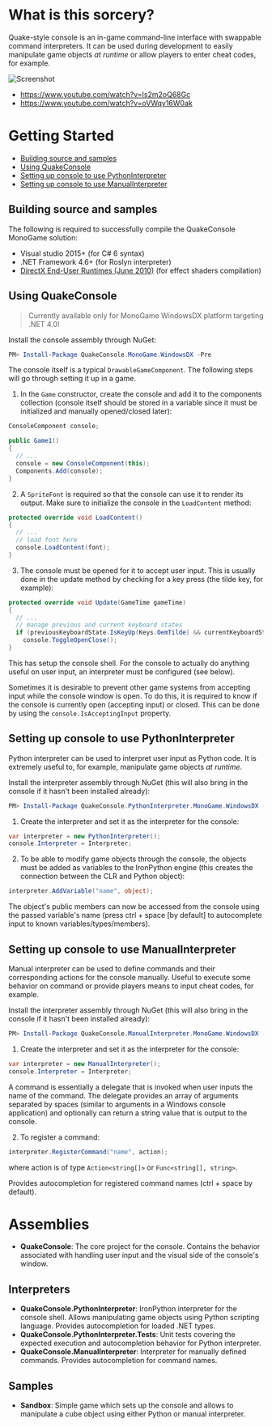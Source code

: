 # What is this sorcery?

Quake-style console is an in-game command-line interface with swappable command interpreters. It can be used during development to easily manipulate game objects *at runtime* or allow players to enter cheat codes, for example.

![Screenshot](http://az695587.vo.msecnd.net/images/console_merged.png)

- https://www.youtube.com/watch?v=Is2m2oQ68Gc
- https://www.youtube.com/watch?v=oVWqy16W0ak

# Getting Started

- [Building source and samples](#setup1)
- [Using QuakeConsole](#setup2)
- [Setting up console to use PythonInterpreter](#setup3)
- [Setting up console to use ManualInterpreter](#setup4)


<h2 id="setup1">Building source and samples</h2>


The following is required to successfully compile the QuakeConsole MonoGame solution:

- Visual studio 2015+ (for C# 6 syntax)
- .NET Framework 4.6+ (for Roslyn interpreter)
- [DirectX End-User Runtimes (June 2010)](http://www.microsoft.com/en-us/download/details.aspx?id=8109) (for effect shaders compilation)


<h2 id="setup2">Using QuakeConsole</h2>


> Currently available only for MonoGame WindowsDX platform targeting .NET 4.0!

Install the console assembly through NuGet:

```powershell
PM> Install-Package QuakeConsole.MonoGame.WindowsDX -Pre
```

The console itself is a typical `DrawableGameComponent`. The following steps will go through setting it up in a game.

1) In the `Game` constructor, create the console and add it to the components collection (console itself should be stored in a variable since it must be initialized and manually opened/closed later):

```cs
ConsoleComponent console;

public Game1()
{
  // ...
  console = new ConsoleComponent(this);
  Components.Add(console);
}
```
2) A `SpriteFont` is required so that the console can use it to render its output. Make sure to initialize the console in the `LoadContent` method:

```cs
protected override void LoadContent()
{
  // ...  
  // load font here
  console.LoadContent(font);
}
```

3) The console must be opened for it to accept user input. This is usually done in the update method by checking for a key press (the tilde key, for example):

```cs
protected override void Update(GameTime gameTime)
{
  // ...
  // manage previous and current keyboard states
  if (previousKeyboardState.IsKeyUp(Keys.OemTilde) && currentKeyboardState.IsKeyDown(Keys.OemTilde))
    console.ToggleOpenClose();
}
```

This has setup the console shell. For the console to actually do anything useful on user input, an interpreter must be configured (see below).

Sometimes it is desirable to prevent other game systems from accepting input while the console window is open. To do this, it is required to know if the console is currently open (accepting input) or closed. This can be done by using the  `console.IsAcceptingInput` property.


<h2 id="setup3">Setting up console to use PythonInterpreter</h2>


Python interpreter can be used to interpret user input as Python code. It is extremely useful to, for example, manipulate game objects *at runtime*.

Install the interpreter assembly through NuGet (this will also bring in the console if it hasn't been installed already):

```powershell
PM> Install-Package QuakeConsole.PythonInterpreter.MonoGame.WindowsDX -Pre
```

1) Create the interpreter and set it as the interpreter for the console:

```cs
var interpreter = new PythonInterpreter();
console.Interpreter = Interpreter;
```

2) To be able to modify game objects through the console, the objects must be added as variables to the IronPython engine (this creates the connection between the CLR and Python object):

```cs
interpreter.AddVariable("name", object);
```

The object's public members can now be accessed from the console using the passed variable's name (press ctrl + space [by default] to autocomplete input to known variables/types/members).


<h2 id="setup4">Setting up console to use ManualInterpreter</h2>


Manual interpreter can be used to define commands and their corresponding actions for the console manually. Useful to execute some behavior on command or provide players means to input cheat codes, for example.

Install the interpreter assembly through NuGet (this will also bring in the console if it hasn't been installed already):

```powershell
PM> Install-Package QuakeConsole.ManualInterpreter.MonoGame.WindowsDX -Pre
```

1) Create the interpreter and set it as the interpreter for the console:

```cs
var interpreter = new ManualInterpreter();
console.Interpreter = Interpreter;
```

A command is essentially a delegate that is invoked when user inputs the name of the command. The delegate provides an array of arguments separated by spaces (similar to arguments in a Windows console application) and optionally can return a string value that is output to the console.

2) To register a command:

```cs
interpreter.RegisterCommand("name", action);
```

where action is of type `Action<string[]>` or `Func<string[], string>`.

Provides autocompletion for registered command names (ctrl + space by default).

# Assemblies

- **QuakeConsole**: The core project for the console. Contains the behavior associated with handling user input and the visual side of the console's window.

## Interpreters

- **QuakeConsole.PythonInterpreter**: IronPython interpreter for the console shell. Allows manipulating game objects using Python scripting language. Provides autocompletion for loaded .NET types.
- **QuakeConsole.PythonInterpreter.Tests**: Unit tests covering the expected execution and autocompletion behavior for Python interpreter.
- **QuakeConsole.ManualInterpreter**: Interpreter for manually defined commands. Provides autocompletion for command names.

## Samples

- **Sandbox**: Simple game which sets up the console and allows to manipulate a cube object using either Python or manual interpreter.
